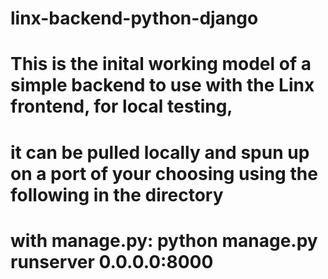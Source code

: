 # linx-backend-python-django
# This is the inital working model of a simple backend to use with the Linx frontend, for local testing,
# it can be pulled locally and spun up on a port of your choosing using the following in the directory
# with manage.py: python manage.py runserver 0.0.0.0:8000
